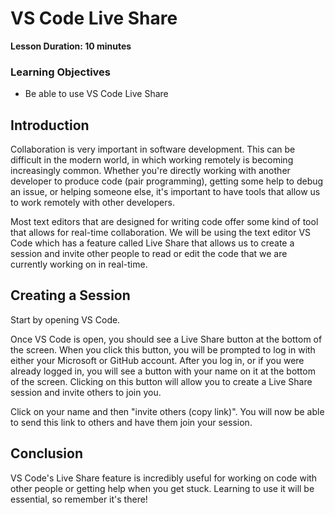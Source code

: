# VS Code Live Share

**Lesson Duration: 10 minutes**

### Learning Objectives

- Be able to use VS Code Live Share

## Introduction

Collaboration is very important in software development. This can be difficult in the modern world, in which working remotely is becoming increasingly common. Whether you're directly working with another developer to produce code (pair programming), getting some help to debug an issue, or helping someone else, it's important to have tools that allow us to work remotely with other developers.

Most text editors that are designed for writing code offer some kind of tool that allows for real-time collaboration. We will be using the text editor VS Code which has a feature called Live Share that allows us to create a session and invite other people to read or edit the code that we are currently working on in real-time.

## Creating a Session

Start by opening VS Code.

Once VS Code is open, you should see a Live Share button at the bottom of the screen. When you click this button, you will be prompted to log in with either your Microsoft or GitHub account. After you log in, or if you were already logged in, you will see a button with your name on it at the bottom of the screen. Clicking on this button will allow you to create a Live Share session and invite others to join you.

Click on your name and then "invite others (copy link)". You will now be able to send this link to others and have them join your session.

## Conclusion

VS Code's Live Share feature is incredibly useful for working on code with other people or getting help when you get stuck. Learning to use it will be essential, so remember it's there!
